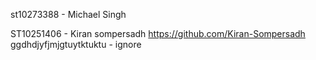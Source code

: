 st10273388 - Michael Singh

ST10251406 - Kiran sompersadh
https://github.com/Kiran-Sompersadh
ggdhdjyfjmjgtuytktuktu - ignore